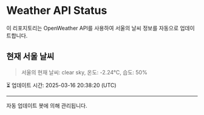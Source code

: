 
# Weather API Status

이 리포지토리는 OpenWeather API를 사용하여 서울의 날씨 정보를 자동으로 업데이트합니다.

## 현재 서울 날씨
> 서울의 현재 날씨: clear sky, 온도: -2.24°C, 습도: 50%

⏳ 업데이트 시간: 2025-03-16 20:38:20 (UTC)

---
자동 업데이트 봇에 의해 관리됩니다.
